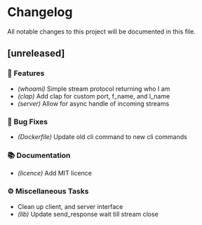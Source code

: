 # Changelog

All notable changes to this project will be documented in this file.

## [unreleased]

### 🚀 Features

- *(whoami)* Simple stream protocol returning who I am
- *(clap)* Add clap for custom port, f_name, and l_name
- *(server)* Allow for async handle of incoming streams

### 🐛 Bug Fixes

- *(Dockerfile)* Update old cli command to new cli commands

### 📚 Documentation

- *(licence)* Add MIT licence

### ⚙️ Miscellaneous Tasks

- Clean up client, and server interface
- *(lib)* Update send_response wait till stream close

<!-- generated by git-cliff -->
